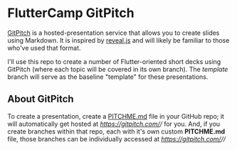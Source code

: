# FlutterCamp GitPitch 

[GitPitch](https://gitpitch.com/) is a hosted-presentation service that allows you to create slides using Markdown. It is inspired by [reveal.js](https://revealjs.com/#/) and will likely be familiar to those who've used that format.

I'll use this repo to create a number of Flutter-oriented short decks using GitPitch (where each topic will be covered in its own branch). The _template_ branch will serve as the baseline "template" for these presentations.

## About GitPitch

To create a presentation, create a [PITCHME.md](https://gitpitch.com/features) file in your GitHub repo; it will automatically get hosted at _https://gitpitch.com/<github-username>/<github-reponame>_ for you. And, if you create branches within that repo, each with it's own custom **PITCHME.md** file, those branches can be individually accessed at _https://gitpitch.com/<github-username>/<github-reponame>/<branch-name>_ 

